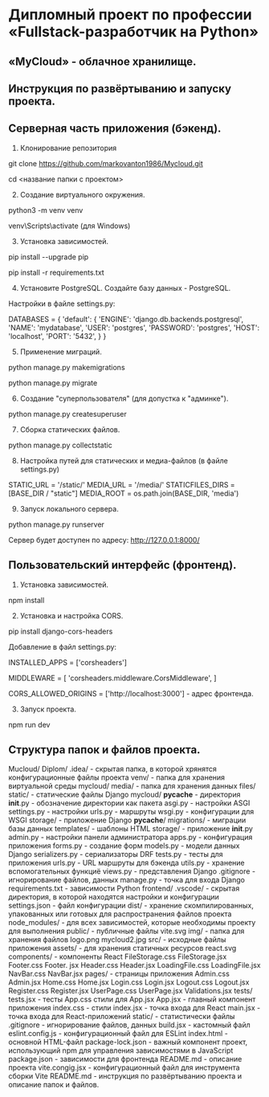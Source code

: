 # Дипломный проект по профессии «Fullstack-разработчик на Python»


## «MyCloud» - облачное хранилище. 


## Инструкция по развёртыванию и запуску проекта. 


## Серверная часть приложения (бэкенд).


1. Клонирование репозитория 

git clone https://github.com/markovanton1986/Mycloud.git

cd <название папки с проектом>

2. Создание виртуального окружения. 

python3 -m venv venv

venv\Scripts\activate (для Windows)

3. Установка зависимостей. 

pip install --upgrade pip

pip install -r requirements.txt

4. Установите PostgreSQL. Создайте базу данных - PostgreSQL.

Настройки в файле settings.py: 

DATABASES = {
    'default': {
        'ENGINE': 'django.db.backends.postgresql',
        'NAME': 'mydatabase',
        'USER': 'postgres',
        'PASSWORD': 'postgres',
        'HOST': 'localhost',
        'PORT': '5432',
    }
}

5. Применение миграций. 

python manage.py makemigrations

python manage.py migrate

6. Создание "суперпользователя" (для допустка к "админке"). 

python manage.py createsuperuser

7. Сборка статических файлов.

python manage.py collectstatic

8. Настройка путей для статических и медиа-файлов (в файле settings.py)

STATIC_URL = '/static/'
MEDIA_URL = '/media/'
STATICFILES_DIRS = [BASE_DIR / "static"]
MEDIA_ROOT = os.path.join(BASE_DIR, 'media')

9. Запуск локального сервера. 

python manage.py runserver

Сервер будет доступен по адресу: http://127.0.0.1:8000/


## Пользовательский интерфейс (фронтенд).

1. Установка зависимостей. 

npm install

2. Установка и настройка CORS.

pip install django-cors-headers

Добавление в файл settings.py:

INSTALLED_APPS = ['corsheaders']

MIDDLEWARE = [
    'corsheaders.middleware.CorsMiddleware',
]

CORS_ALLOWED_ORIGINS = ['http://localhost:3000'] - адрес фронтенда. 

3. Запуск проекта. 

npm run dev



## Структура папок и файлов проекта. 


Mucloud/
    Diplom/
        .idea/ - скрытая папка, в которой хрянятся конфигурационные файлы проекта
        venv/ - папка для хранения виртуальной среды 
        mycloud/
            media/ - папка для хранения данных
                files/
                static/ - статические файлы Django
                mycloud/
                    __pycache__ - директория
                    __init__.py - обозначение директории как пакета
                    asgi.py - настройки ASGI
                    settings.py - настройки
                    urls.py - маршруты
                    wsgi.py - конфигурации для WSGI
                storage/ - приложение Django
                    __pycache__/
                    migrations/ - миграции базы данных
                    templates/ - шаблоны HTML
                        storage/ - приложение
                    __init__.py
                    admin.py - настройки панели администратора
                    apps.py - конфигурация приложения
                    forms.py - создание форм
                    models.py - модели данных Django
                    serializers.py - сериализаторы DRF
                    tests.py - тесты для приложения
                    urls.py - URL маршруты для бэкенда
                    utils.py - хранение вспомогательных функциё
                    views.py - представления Django
                .gitignore - игнорирование файлов, данных
                manage.py - точка для входа Django
                requirements.txt - зависимости Python
    frontend/
        .vscode/ - скрытая директория, в которой находятся настройки и конфигурации
            settings.json - файл конфигурации
        dist/ - хранение скомпилированных, упакованных или готовых для распространения файлов проекта
        node_modules/ - для всех зависимостей, которые необходимы проекту для выполнения
        public/ - публичные файлы
            vite.svg
            img/ - папка для хранения файлов
                logo.png
                mycloud2.jpg
        src/ - исходные файлы приложения 
            assets/ - для хранения статичных ресурсов
                react.svg
            components/ - компоненты React
                FileStorage.css 
                FileStorage.jsx
                Footer.css
                Footer. jsx
                Header.css
                Header.jsx
                LoadingFile.css
                LoadingFile.jsx
                NavBar.css
                NavBar.jsx
            pages/ - страницы приложения
                Admin.css
                Admin.jsx
                Home.css
                Home.jsx
                Login.css
                Login.jsx
                Logout.css
                Logout.jsx
                Register.css
                Register.jsx
                UserPage.css
                UserPage.jsx
                Validations.jsx
            tests/
                tests.jsx - тесты
        App.css стили для App.jsx
        App.jsx - главный компонент приложения
        index.css - стили
        index.jsx - точка входа для React
        main.jsx - точка входа для React-приложений
        static/ - статистически файлы
        .gitignore - игнорирование файлов, данных
        build.jsx - кастомный файл
        eslint.config.js - конфигурационный файл для ESLint
        index.html - основной HTML-файл
        package-lock.json - важный компонент проект, использующий npm для управления зависимостями в JavaScript
        package.json - зависимости для фронтенда
        README.md - описание проекта
        vite.congig.jsx - конфигурационный файл для инструмента сборки Vite
    README.md - инструкция по развёртыванию проекта и описание папок и файлов. 

        












            


